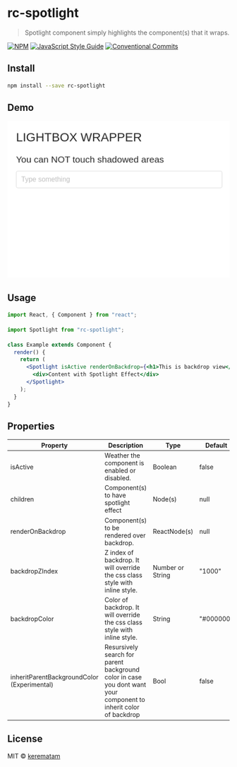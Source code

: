 # rc-spotlight

> Spotlight component simply highlights the component(s) that it wraps.

[![NPM](https://img.shields.io/npm/v/rc-spotlight.svg)](https://www.npmjs.com/package/rc-spotlight) 
[![JavaScript Style Guide](https://img.shields.io/badge/code_style-standard-brightgreen.svg)](https://standardjs.com)
[![Conventional Commits](https://img.shields.io/badge/Conventional%20Commits-1.0.0-yellow.svg)](https://conventionalcommits.org)

## Install

```bash
npm install --save rc-spotlight
```

## Demo

![Image description](docs/images/showcase.gif)

## Usage

```jsx
import React, { Component } from "react";

import Spotlight from "rc-spotlight";

class Example extends Component {
  render() {
    return (
      <Spotlight isActive renderOnBackdrop={<h1>This is backdrop view</h1>}>
        <div>Content with Spotlight Effect</div>
      </Spotlight>
    );
  }
}
```

## Properties

| Property         | Description                                                                    | Type         | Default                           |
| ---------------- | -------------------------------------------------------------------------------| ------------ | --------------------------------- |
| isActive         | Weather the component is enabled or disabled.                                  | Boolean      | false                             |
| children         | Component(s) to have spotlight effect                                          | Node(s)      | null                              |
| renderOnBackdrop | Component(s) to be rendered over backdrop.                                     | ReactNode(s) | null                              |
| backdropZIndex   | Z index of backdrop. It will override the css class style with inline style.   | Number or String       | "1000"                            |
| backdropColor    | Color of backdrop. It will override the css class style with inline style.     | String       | "#000000"                         | backdropOpacity  | Opacity of backdrop. It will override the css class style with inline style    | Number       | 0.7       |
| inheritParentBackgroundColor (Experimental) | Resursively search for parent background color in case you dont want your component to inherit color of backdrop  | Bool       | false       |

## License

MIT © [kerematam](https://github.com/kerematam)
